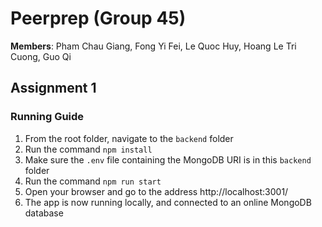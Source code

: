 # Peerprep (Group 45)
**Members**: Pham Chau Giang, Fong Yi Fei, Le Quoc Huy, Hoang Le Tri Cuong, Guo Qi

## Assignment 1
### Running Guide
1. From the root folder, navigate to the `backend` folder
2. Run the command `npm install`
3. Make sure the `.env` file containing the MongoDB URI is in this `backend` folder
4. Run the command `npm run start`
5. Open your browser and go to the address http://localhost:3001/
6. The app is now running locally, and connected to an online MongoDB database